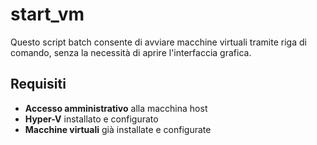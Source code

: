 # start_vm

Questo script batch consente di avviare macchine virtuali tramite riga di comando, senza la necessità di aprire l'interfaccia grafica.

## Requisiti

- **Accesso amministrativo** alla macchina host
- **Hyper-V** installato e configurato
- **Macchine virtuali** già installate e configurate
